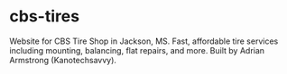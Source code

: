 # cbs-tires
Website for CBS Tire Shop in Jackson, MS. Fast, affordable tire services including mounting, balancing, flat repairs, and more. Built by Adrian Armstrong (Kanotechsavvy).
